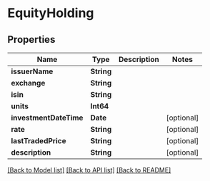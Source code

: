 # EquityHolding

## Properties
Name | Type | Description | Notes
------------ | ------------- | ------------- | -------------
**issuerName** | **String** |  | 
**exchange** | **String** |  | 
**isin** | **String** |  | 
**units** | **Int64** |  | 
**investmentDateTime** | **Date** |  | [optional] 
**rate** | **String** |  | [optional] 
**lastTradedPrice** | **String** |  | [optional] 
**description** | **String** |  | [optional] 

[[Back to Model list]](../README.md#documentation-for-models) [[Back to API list]](../README.md#documentation-for-api-endpoints) [[Back to README]](../README.md)


